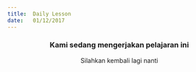 ```yaml
---
title:  Daily Lesson
date:   01/12/2017
---
```


### <center>Kami sedang mengerjakan pelajaran ini</center>
<center>Silahkan kembali lagi nanti</center>
